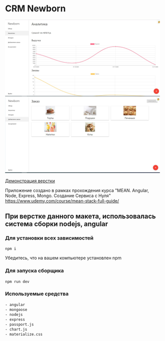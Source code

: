 # CRM Newborn

![](layout/cover1.jpg)
![](layout/cover2.jpg)

[Демонстрация верстки](https://fierce-castle-23806.herokuapp.com)


Приложение создано в рамках прохождения курса "MEAN. Angular, Node, Express, Mongo. Создание Сервиса с Нуля"
https://www.udemy.com/course/mean-stack-full-guide/


## При верстке данного макета, использовалась система сборки nodejs, angular

### Для установки всех зависимостей

    npm i

Убедитесь, что на вашем компьютере установлен npm

### Для запуска сборщика

    npm run dev

### Используемые средства

    - angular
    - mongoose
    - nodejs
    - express
    - passport.js
    - chart.js
    - materialize.css